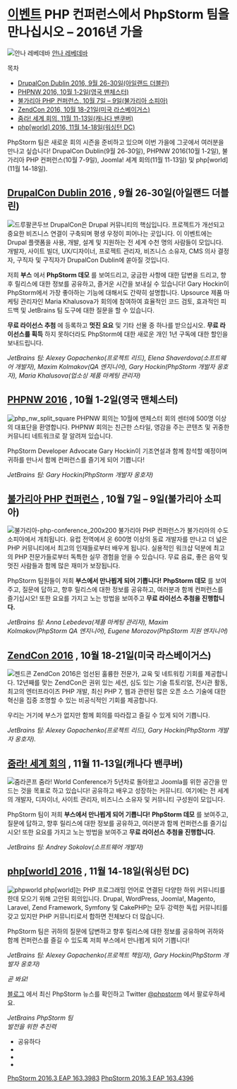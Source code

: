 [이벤트](/phpstorm/category/events/) PHP 컨퍼런스에서 PhpStorm 팀을 만나십시오 – 2016년 가을 
=========================================

![안나 레베데바](https://blog.jetbrains.com/wp-content/uploads/2022/03/profile.png) [안나 레베데바](https://blog.jetbrains.com/author/annalebedeva) 



 목차

  

- [DrupalCon Dublin 2016, 9월 26-30일(아일랜드 더블린)](#DrupalCon_Dublin_2016_September_26-30_Dublin_Ireland "DrupalCon Dublin 2016, 9월 26-30일(아일랜드 더블린)")
- [PHPNW 2016, 10월 1-2일(영국 맨체스터)](#PHPNW_2016_October_1-2_Manchester_UK "PHPNW 2016, 10월 1-2일(영국 맨체스터)")
- [불가리아 PHP 컨퍼런스, 10월 7일 – 9일(불가리아 소피아)](#Bulgaria_PHP_Conference_October_7_-_9_Sofia_Bulgaria "불가리아 PHP 컨퍼런스, 10월 7~9일(불가리아 소피아)")
- [ZendCon 2016, 10월 18-21일(미국 라스베이거스)](#ZendCon_2016_October_18-21_Las_Vegas_US "ZendCon 2016, 10월 18-21일(미국 라스베이거스)")
- [줌라! 세계 회의, 11월 11-13일(캐나다 밴쿠버)](#Joomla_World_Conference_November_11-13_Vancouver_Canada "줌라! 세계 회의, 11월 11-13일(캐나다 밴쿠버)")
- [php\[world\] 2016, 11월 14-18일(워싱턴 DC)](#phpworld_2016_November_14-18_Washington_DC "php[world] 2016, 11월 14-18일(워싱턴 D.C.)")



 PhpStorm 팀은 새로운 회의 시즌을 준비하고 있으며 이번 가을에 그곳에서 여러분을 만나고 싶습니다! DrupalCon Dublin(9월 26-30일), PHPNW 2016(10월 1-2일), 불가리아 PHP 컨퍼런스(10월 7-9일), Joomla! 세계 회의(11월 11-13일) 및 php\[world\](11월 14-18일).

 [DrupalCon Dublin 2016](https://events.drupal.org/dublin2016) , 9월 26-30일(아일랜드 더블린) 
-------------------------------------------------------------------------------------

![드루팔콘두브](https://blog.jetbrains.com/wp-content/uploads/2016/09/phpstorm-drupalcondub.jpg) DrupalCon은 Drupal 커뮤니티의 핵심입니다. 프로젝트가 개선되고 중요한 비즈니스 연결이 구축되며 평생 우정이 피어나는 곳입니다. 이 이벤트에는 Drupal 플랫폼을 사용, 개발, 설계 및 지원하는 전 세계 수천 명의 사람들이 모입니다. 개발자, 사이트 빌더, UX/디자이너, 프로젝트 관리자, 비즈니스 소유자, CMS 의사 결정자, 구직자 및 구직자가 DrupalCon Dublin에 쏟아질 것입니다.

 저희 **부스** 에서 **PhpStorm 데모** 를 보여드리고, 궁금한 사항에 대한 답변을 드리고, 향후 릴리스에 대한 정보를 공유하고, 즐거운 시간을 보내실 수 있습니다! Gary Hockin이 PhpStorm에서 가장 좋아하는 기능에 대해서도 간략히 설명합니다. Upsource 제품 마케팅 관리자인 Maria Khalusova가 회의에 참여하여 효율적인 코드 검토, 효과적인 피드백 및 JetBrains 팀 도구에 대한 질문을 할 수 있습니다.

 **무료 라이선스 추첨** 에 등록하고 **멋진 요요** 및 기타 선물 중 하나를 받으십시오. **무료 라이선스를 획득** 하지 못하더라도 PhpStorm에 대한 새로운 개인 1년 구독에 대한 할인을 보내드립니다.

 *JetBrains 팀: *Alexey Gopachenko(프로젝트 리드), Elena Shaverdova(소프트웨어 개발자), *Maxim Kolmakov(QA 엔지니어), Gary Hockin(PhpStorm 개발자 옹호자), Maria Khalusova(업소싱 제품 마케팅 관리자)***

 [PHPNW 2016](http://conference.phpnw.org.uk/phpnw16/) , 10월 1-2일(영국 맨체스터) 
---------------------------------------------------------------------------

![php_nw_split_square](https://blog.jetbrains.com/wp-content/uploads/2016/09/phpstorm-php_nw_split_square.jpg) PHPNW 회의는 10월에 맨체스터 회의 센터에 500명 이상의 대표단을 환영합니다. PHPNW 회의는 친근한 스타일, 영감을 주는 콘텐츠 및 귀중한 커뮤니티 네트워크로 잘 알려져 있습니다.

 PhpStorm Developer Advocate Gary Hockin이 기조연설과 함께 참석할 예정이며 귀하를 만나서 함께 컨퍼런스를 즐기게 되어 기쁩니다!

 *JetBrains 팀: Gary Hockin(PhpStorm 개발자 옹호자)*

 [불가리아 PHP 컨퍼런스](http://www.bgphp.org/) , 10월 7일 – 9일(불가리아 소피아) 
----------------------------------------------------------------

![불가리아-php-conference_200x200](https://blog.jetbrains.com/wp-content/uploads/2016/09/phpstorm-Bulgaria-PHP-Conference_200x200.png) 불가리아 PHP 컨퍼런스가 불가리아의 수도 소피아에서 개최됩니다. 유럽 전역에서 온 600명 이상의 동료 개발자를 만나고 더 넓은 PHP 커뮤니티에서 최고의 인재들로부터 배우게 됩니다. 실용적인 워크샵 덕분에 최고의 PHP 전문가들로부터 독특한 실무 경험을 얻을 수 있습니다. 무료 음료, 좋은 음악 및 멋진 사람들과 함께 많은 재미가 보장됩니다.

 PhpStorm 팀원들이 저희 **부스에서 만나뵙게 되어 기쁩니다!** **PhpStorm 데모** 를 보여주고, 질문에 답하고, 향후 릴리스에 대한 정보를 공유하고, 여러분과 함께 컨퍼런스를 즐기십시오! 또한 요요를 가지고 노는 방법을 보여주고 **무료 라이선스 추첨을 진행합니다.**

 *JetBrains 팀: Anna Lebedeva(제품 마케팅 관리자), Maxim Kolmakov(PhpStorm QA 엔지니어), Eugene Morozov(PhpStorm 지원 엔지니어)*

 [ZendCon 2016](http://www.zendcon.com/) , 10월 18-21일(미국 라스베이거스) 
-----------------------------------------------------------------

![젠드콘](https://blog.jetbrains.com/wp-content/uploads/2016/09/phpstorm-zendcon.jpg) ZendCon 2016은 엄선된 훌륭한 전문가, 교육 및 네트워킹 기회를 제공합니다. 12년째를 맞는 ZendCon은 권위 있는 세션, 심도 있는 기술 튜토리얼, 전시관 활동, 최고의 엔터프라이즈 PHP 개발, 최신 PHP 7, 웹과 관련된 많은 오픈 소스 기술에 대한 혁신을 집중 조명할 수 있는 비공식적인 기회를 제공합니다.

 우리는 거기에 부스가 없지만 함께 회의를 따라잡고 즐길 수 있게 되어 기쁩니다.

 *JetBrains 팀: Alexey Gopachenko(프로젝트 리드), Gary Hockin(PhpStorm 개발자 옹호자).*

 [줌라! 세계 회의](https://conference.joomla.org/) , 11월 11-13일(캐나다 밴쿠버) 
-------------------------------------------------------------------

![줌라콘프]() 줌라! World Conference가 5년차로 돌아왔고 Joomla를 위한 공간을 만드는 것을 목표로 하고 있습니다! 공유하고 배우고 성장하는 커뮤니티. 여기에는 전 세계의 개발자, 디자이너, 사이트 관리자, 비즈니스 소유자 및 커뮤니티 구성원이 모입니다.

 PhpStorm 팀이 저희 **부스에서 만나뵙게 되어 기쁩니다!** **PhpStorm 데모** 를 보여주고, 질문에 답하고, 향후 릴리스에 대한 정보를 공유하고, 여러분과 함께 컨퍼런스를 즐기십시오! 또한 요요를 가지고 노는 방법을 보여주고 **무료 라이선스 추첨을 진행합니다.**

 *JetBrains 팀: Andrey *Sokolov(소프트웨어 개발자)**

 [php\[world\] 2016](https://world.phparch.com/) , 11월 14-18일(워싱턴 DC) 
----------------------------------------------------------------------

![phpworld](https://blog.jetbrains.com/wp-content/uploads/2016/09/phpstorm-phpworld.png) php\[world\]는 PHP 프로그래밍 언어로 연결된 다양한 하위 커뮤니티를 한데 모으기 위해 고안된 회의입니다. Drupal, WordPress, Joomla!, Magento, Laravel, Zend Framework, Symfony 및 CakePHP는 모두 강력한 독립 커뮤니티를 갖고 있지만 PHP 커뮤니티로서 합하면 전체보다 더 많습니다.

 PhpStorm 팀은 귀하의 질문에 답변하고 향후 릴리스에 대한 정보를 공유하며 귀하와 함께 컨퍼런스를 즐길 수 있도록 저희 부스에서 만나뵙게 되어 기쁩니다!

 *JetBrains 팀: Alexey Gopachenko(프로젝트 책임자), Gary Hockin(PhpStorm 개발자 옹호자)*

 *곧 봐요!*

 [블로그](https://blog.jetbrains.com/phpstorm/ "PhpStorm 블로그") 에서 최신 PhpStorm 뉴스를 확인하고 Twitter [@phpstorm](https://twitter.com/phpstorm "Twitter에서 PhpStorm 팔로우") 에서 팔로우하세요.

 *JetBrains PhpStorm 팀*  
 *발전을 위한 추진력*

- 공유하다
- [](https://www.facebook.com/sharer.php?u=https%3A%2F%2Fblog.jetbrains.com%2Fphpstorm%2F2016%2F09%2Fmeet-the-phpstorm-team-at-php-conferences-autumn-2016%2F)
- [](https://twitter.com/intent/tweet?source=https%3A%2F%2Fblog.jetbrains.com%2Fphpstorm%2F2016%2F09%2Fmeet-the-phpstorm-team-at-php-conferences-autumn-2016%2F&text=https%3A%2F%2Fblog.jetbrains.com%2Fphpstorm%2F2016%2F09%2Fmeet-the-phpstorm-team-at-php-conferences-autumn-2016%2F&via=phpstorm)
- [](http://www.linkedin.com/shareArticle?mini=true&url=https%3A%2F%2Fblog.jetbrains.com%2Fphpstorm%2F2016%2F09%2Fmeet-the-phpstorm-team-at-php-conferences-autumn-2016%2F)



 [PhpStorm 2016.3 EAP 163.3983](https://blog.jetbrains.com/phpstorm/2016/09/phpstorm-2016-3-eap-163-3983/) [PhpStorm 2016.3 EAP 163.4396](https://blog.jetbrains.com/phpstorm/2016/09/phpstorm-2016-3-eap-163-4396/)